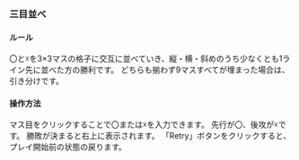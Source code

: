 ### 三目並べ
#### ルール
〇と☓を3×3マスの格子に交互に並べていき、縦・横・斜めのうち少なくとも1ライン先に並べた方の勝利です。
どちらも揃わず9マスすべてが埋まった場合は、引き分けです。
#### 操作方法
マス目をクリックすることで〇または☓を入力できます。
先行が〇、後攻が☓です。
勝敗が決まると右上に表示されます。
「Retry」ボタンをクリックすると、プレイ開始前の状態の戻ります。
